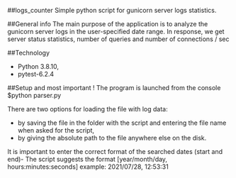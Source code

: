 ##logs_counter
Simple python script for gunicorn server logs statistics.

##General info
The main purpose of the application is to analyze the gunicorn server logs in the user-specified date range. In response, we get server status statistics, number of queries and number of connections / sec

##Technology 
- Python 3.8.10,
- pytest-6.2.4

##Setup and most important !
The program is launched from the console
$python parser.py

There are two options for loading the file with log data:
- by saving the file in the folder with the script and entering the file name when asked for the script,
- by giving the absolute path to the file anywhere else on the disk.

It is important to enter the correct format of the searched dates (start and end)- The script suggests the format
[year/month/day, hours:minutes:seconds] example: 2021/07/28, 12:53:31
